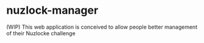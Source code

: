 # nuzlock-manager
(WIP) This web application is conceived to allow people better management of their Nuzlocke challenge

